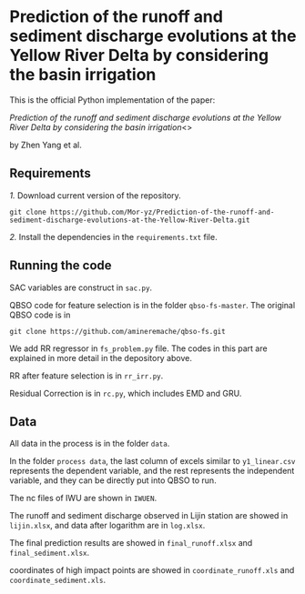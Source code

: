 # Prediction of the runoff and sediment discharge evolutions at the Yellow River Delta by considering the basin irrigation

This is the official Python implementation of the paper:

*Prediction of the runoff and sediment discharge evolutions at the Yellow River Delta by considering the basin irrigation*<>

by Zhen Yang et al.

## Requirements 

*1.* Download current version of the repository.

```
git clone https://github.com/Mor-yz/Prediction-of-the-runoff-and-sediment-discharge-evolutions-at-the-Yellow-River-Delta.git
```

*2.* Install the dependencies in the `requirements.txt` file.<br>

## Running the code

SAC variables are construct in `sac.py`.

QBSO code for feature selection is in the folder `qbso-fs-master`. The original QBSO code is in

```
git clone https://github.com/amineremache/qbso-fs.git
```

We add RR regressor in `fs_problem.py` file. The codes in this part are explained in more detail in the depository above.

RR after feature selection is in `rr_irr.py`.

Residual Correction is in `rc.py`, which includes EMD and GRU.

## Data

All data in the process is in the folder `data`.

In the folder `process data`, the last column of excels similar to `y1_linear.csv` represents the dependent variable, and the rest represents the independent variable, and they can be directly put into QBSO to run.

The nc files of IWU are shown in `IWUEN`.

The runoff and sediment discharge observed in Lijin station are showed in `lijin.xlsx`, and data after logarithm are in `log.xlsx`.

The final prediction results are showed in `final_runoff.xlsx` and `final_sediment.xlsx`.

coordinates of high impact points are showed in `coordinate_runoff.xls` and `coordinate_sediment.xls`.


